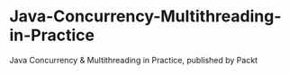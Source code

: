 # Java-Concurrency-Multithreading-in-Practice
Java Concurrency &amp; Multithreading in Practice, published by Packt
